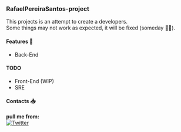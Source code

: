 ### RafaelPereiraSantos-project

This projects is an attempt to create a developers.  
Some things may not work as expected, it will be fixed (someday :man_shrugging:).  

#### Features :star_struck:
- Back-End

#### TODO
- Front-End (WIP)
- SRE

#### Contacts :inbox_tray:
**pull me from:**  
[![Twitter](https://img.shields.io/badge/linkedin-%230077B5.svg?&style=for-the-badge&logo=linkedin&logoColor=white)](https://www.linkedin.com/in/rafael-pereira-santos-865521140/)


<!--
**RafaelPereiraSantos/RafaelPereiraSantos** is a ✨ _special_ ✨ repository because its `README.md` (this file) appears on your GitHub profile.

Here are some ideas to get you started:

- 🔭 I’m currently working on ...
- 🌱 I’m currently learning ...
- 👯 I’m looking to collaborate on ...
- 🤔 I’m looking for help with ...
- 💬 Ask me about ...
- 📫 How to reach me: ...
- 😄 Pronouns: ...
- ⚡ Fun fact: ...
-->
